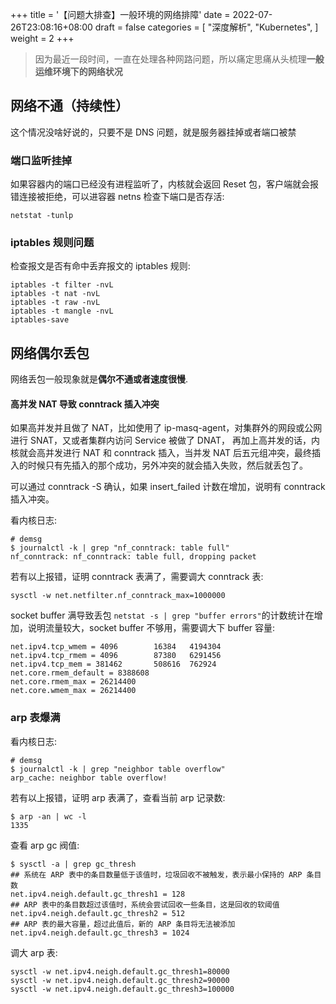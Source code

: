 +++
title = '【问题大排查】一般环境的网络排障'
date = 2022-07-26T23:08:16+08:00
draft = false
categories = [
    "深度解析",
    "Kubernetes",
]
weight = 2
+++

> 因为最近一段时间，一直在处理各种网路问题，所以痛定思痛从头梳理**一般运维环境下的网络状况**

## 网络不通（持续性）

这个情况没啥好说的，只要不是 DNS 问题，就是服务器挂掉或者端口被禁

### 端口监听挂掉
如果容器内的端口已经没有进程监听了，内核就会返回 Reset 包，客户端就会报错连接被拒绝，可以进容器 netns 检查下端口是否存活:

```shell
netstat -tunlp
```

### iptables 规则问题

检查报文是否有命中丢弃报文的 iptables 规则:

```shell
iptables -t filter -nvL
iptables -t nat -nvL
iptables -t raw -nvL
iptables -t mangle -nvL
iptables-save
```
<!--more-->

## 网络偶尔丢包

网络丢包一般现象就是**偶尔不通或者速度很慢**.

#### 高并发 NAT 导致 conntrack 插入冲突

如果高并发并且做了 NAT，比如使用了 ip-masq-agent，对集群外的网段或公网进行 SNAT，又或者集群内访问 Service 被做了 DNAT，
再加上高并发的话，内核就会高并发进行 NAT 和 conntrack 插入，当并发 NAT 后五元组冲突，最终插入的时候只有先插入的那个成功，另外冲突的就会插入失败，然后就丢包了。

可以通过 conntrack -S 确认，如果 insert_failed 计数在增加，说明有 conntrack 插入冲突。

看内核日志:
```shell
# demsg
$ journalctl -k | grep "nf_conntrack: table full"
nf_conntrack: nf_conntrack: table full, dropping packet
```
若有以上报错，证明 conntrack 表满了，需要调大 conntrack 表:
```shell
sysctl -w net.netfilter.nf_conntrack_max=1000000
```
socket buffer 满导致丢包
`netstat -s | grep "buffer errors"`的计数统计在增加，说明流量较大，socket buffer 不够用，需要调大下 buffer 容量:
```shell
net.ipv4.tcp_wmem = 4096        16384   4194304
net.ipv4.tcp_rmem = 4096        87380   6291456
net.ipv4.tcp_mem = 381462       508616  762924
net.core.rmem_default = 8388608
net.core.rmem_max = 26214400
net.core.wmem_max = 26214400
```

### arp 表爆满

看内核日志:
```shell
# demsg
$ journalctl -k | grep "neighbor table overflow"
arp_cache: neighbor table overflow!
```
若有以上报错，证明 arp 表满了，查看当前 arp 记录数:
```shell
$ arp -an | wc -l
1335
```
查看 arp gc 阀值:
```shell
$ sysctl -a | grep gc_thresh
## 系统在 ARP 表中的条目数量低于该值时，垃圾回收不被触发，表示最小保持的 ARP 条目数
net.ipv4.neigh.default.gc_thresh1 = 128
## ARP 表中的条目数超过该值时，系统会尝试回收一些条目，这是回收的软阈值
net.ipv4.neigh.default.gc_thresh2 = 512
## ARP 表的最大容量，超过此值后，新的 ARP 条目将无法被添加
net.ipv4.neigh.default.gc_thresh3 = 1024
```
调大 arp 表:
```shell
sysctl -w net.ipv4.neigh.default.gc_thresh1=80000
sysctl -w net.ipv4.neigh.default.gc_thresh2=90000
sysctl -w net.ipv4.neigh.default.gc_thresh3=100000
```


